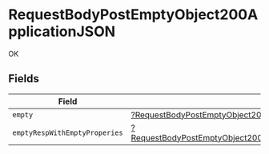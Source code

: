 # RequestBodyPostEmptyObject200ApplicationJSON

OK


## Fields

| Field                                                                                                                                                                          | Type                                                                                                                                                                           | Required                                                                                                                                                                       | Description                                                                                                                                                                    |
| ------------------------------------------------------------------------------------------------------------------------------------------------------------------------------ | ------------------------------------------------------------------------------------------------------------------------------------------------------------------------------ | ------------------------------------------------------------------------------------------------------------------------------------------------------------------------------ | ------------------------------------------------------------------------------------------------------------------------------------------------------------------------------ |
| `empty`                                                                                                                                                                        | [?RequestBodyPostEmptyObject200ApplicationJSONEmpty](../../models/operations/RequestBodyPostEmptyObject200ApplicationJSONEmpty.md)                                             | :heavy_minus_sign:                                                                                                                                                             | N/A                                                                                                                                                                            |
| `emptyRespWithEmptyProperies`                                                                                                                                                  | [?RequestBodyPostEmptyObject200ApplicationJSONEmptyRespWithEmptyProperies](../../models/operations/RequestBodyPostEmptyObject200ApplicationJSONEmptyRespWithEmptyProperies.md) | :heavy_minus_sign:                                                                                                                                                             | N/A                                                                                                                                                                            |